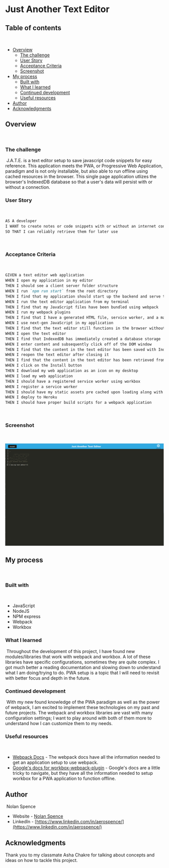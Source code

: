 # Just Another Text Editor

## Table of contents
​
- [Overview](#overview)
  - [The challenge](#the-challenge)
  - [User Story](#user-story)
  - [Acceptance Criteria](#acceptance-criteria)
  - [Screenshot](#screenshot)
- [My process](#my-process)
  - [Built with](#built-with)
  - [What I learned](#what-i-learned)
  - [Continued development](#continued-development)
  - [Useful resources](#useful-resources)
- [Author](#author)
- [Acknowledgments](#acknowledgments)
​
​
## Overview
​
### The challenge
​
J.A.T.E. is a text editor setup to save javascript code snippets for easy reference.  This application meets the PWA, or Progressive Web Application, paradigm and is not only installable, but also able to run offline using cached resources in the browser.  This single page application utlizes the browser's IndexedDB database so that a user's data will persist with or without a connection.
​
### User Story
​
```md
AS A developer
I WANT to create notes or code snippets with or without an internet connection
SO THAT I can reliably retrieve them for later use
```
​
### Acceptance Criteria
​
```md
GIVEN a text editor web application
WHEN I open my application in my editor
THEN I should see a client server folder structure
WHEN I run `npm run start` from the root directory
THEN I find that my application should start up the backend and serve the client
WHEN I run the text editor application from my terminal
THEN I find that my JavaScript files have been bundled using webpack
WHEN I run my webpack plugins
THEN I find that I have a generated HTML file, service worker, and a manifest file
WHEN I use next-gen JavaScript in my application
THEN I find that the text editor still functions in the browser without errors
WHEN I open the text editor
THEN I find that IndexedDB has immediately created a database storage
WHEN I enter content and subsequently click off of the DOM window
THEN I find that the content in the text editor has been saved with IndexedDB
WHEN I reopen the text editor after closing it
THEN I find that the content in the text editor has been retrieved from our IndexedDB
WHEN I click on the Install button
THEN I download my web application as an icon on my desktop
WHEN I load my web application
THEN I should have a registered service worker using workbox
WHEN I register a service worker
THEN I should have my static assets pre cached upon loading along with subsequent pages and static assets
WHEN I deploy to Heroku
THEN I should have proper build scripts for a webpack application
```

​
​
### Screenshot

<br>

![Screenshot](./screenshot.png)


## My process
​
### Built with
​
- JavaScript
- NodeJS
- NPM express
- Webpack
- Workbox
​
### What I learned
​
Throughout the development of this project, I have found new modules/libraries that work with webpack and workbox.  A lot of these libraries have specific configurations, sometimes they are quite complex.  I got much better a reading documentation and slowing down to understand what I am doing/trying to do.  PWA setup is a topic that I will need to revisit with better focus and depth in the future.
​
### Continued development
​
With my new found knowledge of the PWA paradigm as well as the power of webpack, I am excited to implement these technologies on my past and future projects.  The webpack and workbox libraries are vast with many configuration settings; I want to play around with both of them more to understand how I can customize them to my needs.
​
### Useful resources
​
- [Webpack Docs](https://webpack.js.org/concepts/) - The webpack docs have all the information needed to get an application setup to use webpack.
- [Google's docs for workbox-webpack-plugin](https://developer.chrome.com/docs/workbox/modules/workbox-webpack-plugin/) - Google's docs are a little tricky to navigate, but they have all the information needed to setup workbox for a PWA application to function offline.

## Author
​
Nolan Spence
- Website - [Nolan Spence](https://unicorn-barf.github.io/Portfolio_Website_HTML_CSS/)
- LinkedIn - [https://www.linkedin.com/in/aerospence/](https://www.linkedin.com/in/aerospence/)
​
## Acknowledgments

Thank you to my classmate Asha Chakre for talking about concepts and ideas on how to tackle this project.
